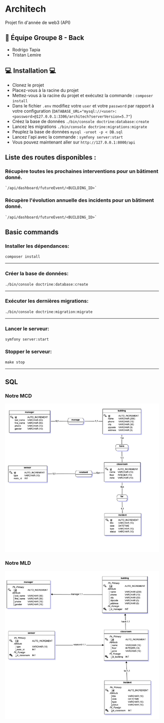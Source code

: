 # Architech
Projet fin d'année de web3 (API)

## 💪 Équipe Groupe 8 - Back

- Rodrigo Tapia
- Tristan Lemire

## 💻 Installation 💻
- Clonez le projet
- Placez-vous à la racine du projet
- Mettez-vous à la racine du projet et exécutez la commande : `composer install`
- Dans le fichier `.env` modifiez votre `user` et votre `password` par rapport à votre configuration (`DATABASE_URL="mysql://<user>:<password>@127.0.0.1:3306/architech?serverVersion=5.7"`)
- Créez la base de données `./bin/console doctrine:database:create`
- Lancez les migrations `./bin/console doctrine:migrations:migrate`
- Peuplez la base de données `mysql -uroot -p < DB.sql`
- Lancez l'api avec la commande : `symfony server:start`
- Vous pouvez maintenant aller sur `http://127.0.0.1:8000/api`

## Liste des routes disponibles :

### Récupère toutes les prochaines interventions pour un bâtiment donné.
```shell script
`/api/dashboard/futureEvent/<BUILDING_ID>` 
```

### Récupère l'évolution annuelle des incidents pour un bâtiment donné.
```shell script
`/api/dashboard/futureEvent/<BUILDING_ID>` 
```

## Basic commands

### Installer les dépendances:

```shell script
composer install
```

---

### Créer la base de données:

```shell script
./bin/console doctrine:database:create
```

---

### Exécuter les dernières migrations:

```shell script
./bin/console doctrine:migration:migrate
```

---

### Lancer le serveur:

```shell script
symfony server:start
```

### Stopper le serveur:

```shell script
make stop
```

---


## SQL

### Notre MCD 
![alt text](https://github.com/TristanLemire/Architech/blob/main/MCD-MLD/MCD.png "MCD")

### Notre MLD
![alt text](https://github.com/TristanLemire/Architech/blob/main/MCD-MLD/MLD.png "MLD")
